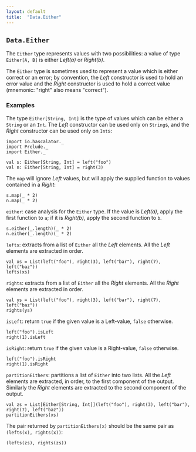 ```yaml
---
layout: default
title:  "Data.Either"
---
```


## `Data.Either`

The `Either` type represents values with two possibilities: a value of type `Either[A, B]` is either _Left(a)_ or _Right(b)_.

The `Either` type is sometimes used to represent a value which is either correct or an error; by convention, the _Left_ constructor is used to hold an error value and the _Right_ constructor is used to hold a correct value (mnemonic: "right" also means "correct").

### Examples

The type `Either[String, Int]` is the type of values which can be either a `String` or an `Int`. The _Left_ constructor can be used only on `String`s, and the _Right_ constructor can be used only on `Int`s:

```tut:silent
import io.hascalator._
import Prelude._
import Either._
```

```tut
val s: Either[String, Int] = left("foo")
val n: Either[String, Int] = right(3)
```

The `map` will ignore _Left_ values, but will apply the supplied function to values contained in a _Right_:

```tut
s.map(_ * 2)
n.map(_ * 2)
```

`either`: case analysis for the `Either` type. If the value is _Left(a)_, apply the first function to `a`; if it is _Right(b)_, apply the second function to `b`.

```tut
s.either(_.length)(_ * 2)
n.either(_.length)(_ * 2)
```

`lefts`: extracts from a list of `Either` all the _Left_ elements. All the _Left_ elements are extracted in order.

```tut
val xs = List(left("foo"), right(3), left("bar"), right(7), left("baz"))
lefts(xs)
```

`rights`: extracts from a list of `Either` all the _Right_ elements. All the _Right_ elements are extracted in order.

```tut
val ys = List(left("foo"), right(3), left("bar"), right(7), left("baz"))
rights(ys)
```

`isLeft`: return `true` if the given value is a Left-value, `false` otherwise.

```tut
left("foo").isLeft
right(1).isLeft
```

`isRight`: return `true` if the given value is a Right-value, `false` otherwise.

```tut
left("foo").isRight
right(1).isRight
```

`partitionEithers`: partitions a list of `Either` into two lists. All the _Left_ elements are extracted, in order, to the first component of the output. Similarly the _Right_ elements are extracted to the second component of the output.

```tut
val zs = List[Either[String, Int]](left("foo"), right(3), left("bar"), right(7), left("baz"))
partitionEithers(xs)
```

The pair returned by `partitionEithers(x)` should be the same pair as `(lefts(x), rights(x))`:

```tut
(lefts(zs), rights(zs))
```
